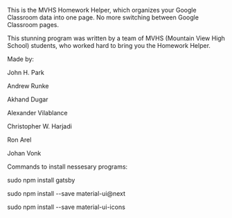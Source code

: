 This is the MVHS Homework Helper, which organizes your Google Classroom data into one page. No more switching between Google Classroom pages.

This stunning program was written by a team of MVHS (Mountain View High School) students, who worked hard to bring you the Homework Helper.

Made by:

John H. Park

Andrew Runke

Akhand Dugar

Alexander Vilablance 

Christopher W. Harjadi

Ron Arel

Johan Vonk

Commands to install nessesary programs:

sudo npm install gatsby

sudo npm install --save material-ui@next

sudo npm install --save material-ui-icons

